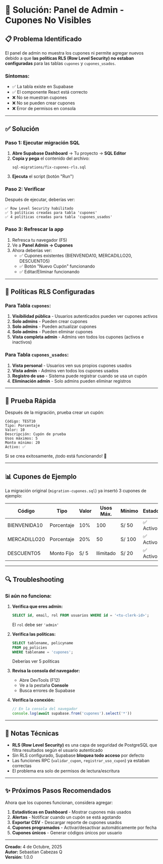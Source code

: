 # 🔧 Solución: Panel de Admin - Cupones No Visibles

## 📋 Problema Identificado

El panel de admin no muestra los cupones ni permite agregar nuevos debido a que **las políticas RLS (Row Level Security) no estaban configuradas** para las tablas `cupones` y `cupones_usados`.

### Síntomas:
- ✅ La tabla existe en Supabase
- ✅ El componente React está correcto
- ❌ No se muestran cupones
- ❌ No se pueden crear cupones
- ❌ Error de permisos en consola

---

## ✅ Solución

### Paso 1: Ejecutar migración SQL

1. **Abre Supabase Dashboard** → Tu proyecto → **SQL Editor**
2. **Copia y pega** el contenido del archivo:
   ```
   sql-migrations/fix-cupones-rls.sql
   ```
3. **Ejecuta** el script (botón "Run")

### Paso 2: Verificar

Después de ejecutar, deberías ver:
```
✅ Row Level Security habilitado
✅ 5 políticas creadas para tabla 'cupones'
✅ 4 políticas creadas para tabla 'cupones_usados'
```

### Paso 3: Refrescar la app

1. Refresca tu navegador (F5)
2. Ve a **Panel Admin → Cupones**
3. Ahora deberías ver:
   - ✅ Cupones existentes (BIENVENIDA10, MERCADILLO20, DESCUENTO5)
   - ✅ Botón "Nuevo Cupón" funcionando
   - ✅ Editar/Eliminar funcionando

---

## 🔐 Políticas RLS Configuradas

### Para Tabla `cupones`:

1. **Visibilidad pública** - Usuarios autenticados pueden ver cupones activos
2. **Solo admins** - Pueden crear cupones
3. **Solo admins** - Pueden actualizar cupones
4. **Solo admins** - Pueden eliminar cupones
5. **Vista completa admin** - Admins ven todos los cupones (activos e inactivos)

### Para Tabla `cupones_usados`:

1. **Vista personal** - Usuarios ven sus propios cupones usados
2. **Vista admin** - Admins ven todos los cupones usados
3. **Registro de uso** - Sistema puede registrar cuando se usa un cupón
4. **Eliminación admin** - Solo admins pueden eliminar registros

---

## 🧪 Prueba Rápida

Después de la migración, prueba crear un cupón:

```
Código: TEST10
Tipo: Porcentaje
Valor: 10
Descripción: Cupón de prueba
Usos máximos: 5
Monto mínimo: 20
Activo: ✅
```

Si se crea exitosamente, ¡todo está funcionando! 🎉

---

## 📊 Cupones de Ejemplo

La migración original (`migration-cupones.sql`) ya insertó 3 cupones de ejemplo:

| Código | Tipo | Valor | Usos Máx. | Mínimo | Estado |
|--------|------|-------|-----------|--------|--------|
| BIENVENIDA10 | Porcentaje | 10% | 100 | S/ 50 | ✅ Activo |
| MERCADILLO20 | Porcentaje | 20% | 50 | S/ 100 | ✅ Activo |
| DESCUENTO5 | Monto Fijo | S/ 5 | Ilimitado | S/ 20 | ✅ Activo |

---

## 🔍 Troubleshooting

### Si aún no funciona:

1. **Verifica que eres admin:**
   ```sql
   SELECT id, email, rol FROM usuarios WHERE id = '<tu-clerk-id>';
   ```
   El `rol` debe ser `'admin'`

2. **Verifica las políticas:**
   ```sql
   SELECT tablename, policyname 
   FROM pg_policies 
   WHERE tablename = 'cupones';
   ```
   Deberías ver 5 políticas

3. **Revisa la consola del navegador:**
   - Abre DevTools (F12)
   - Ve a la pestaña **Console**
   - Busca errores de Supabase

4. **Verifica la conexión:**
   ```typescript
   // En la consola del navegador
   console.log(await supabase.from('cupones').select('*'))
   ```

---

## 📝 Notas Técnicas

- **RLS (Row Level Security)** es una capa de seguridad de PostgreSQL que filtra resultados según el usuario autenticado
- Sin RLS configurado, Supabase **bloquea todo acceso** por defecto
- Las funciones RPC (`validar_cupon`, `registrar_uso_cupon`) ya estaban correctas
- El problema era solo de permisos de lectura/escritura

---

## ✨ Próximos Pasos Recomendados

Ahora que los cupones funcionan, considera agregar:

1. **Estadísticas en Dashboard** - Mostrar cupones más usados
2. **Alertas** - Notificar cuando un cupón se está agotando
3. **Exportar CSV** - Descargar reporte de cupones usados
4. **Cupones programados** - Activar/desactivar automáticamente por fecha
5. **Cupones únicos** - Generar códigos únicos por usuario

---

**Creado:** 4 de Octubre, 2025  
**Autor:** Sebastian Cabezas Q  
**Versión:** 1.0.0

